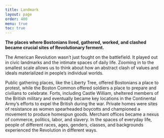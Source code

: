 ```yaml
---
title: Landmark
layout: page
order: 400
menu: true
toc: true
---
```


**The places where Bostonians lived, gathered, worked, and clashed became crucial sites of Revolutionary ferment.**

The American Revolution wasn’t just fought on the battlefield. It played out in civic landmarks and the intimate spaces of daily life. Zooming in to the smallest scale allows us to think about how an abstract clash of values and ideals materialized in people’s individual worlds. 

Public gathering places, like the Liberty Tree, offered Bostonians a place to protest, while the Boston Common offered soldiers a place to prepare and civilians to celebrate. Forts, including Castle William, sheltered members of the British military and eventually became key locations in the Continental Army’s efforts to expel the British during the war. Private homes were sites of resistance as women spearheaded boycotts and championed a movement to produce homespun goods. Merchant offices became a nexus of commerce, politics, labor, and slavery. In the spaces of everyday life, people of different races, ages, genders, classes, and backgrounds experienced the Revolution in different ways.
